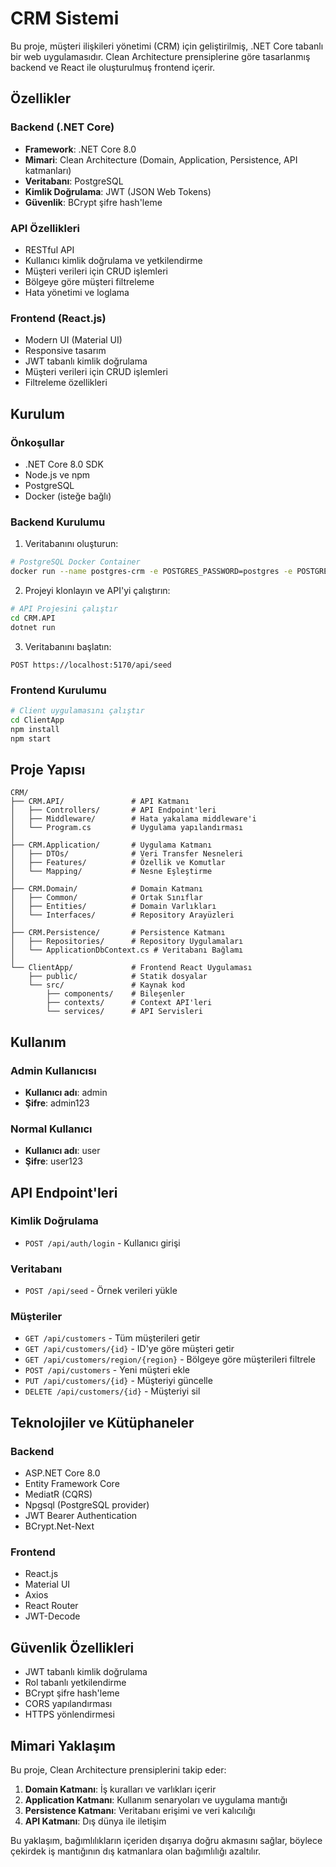 # CRM Sistemi

Bu proje, müşteri ilişkileri yönetimi (CRM) için geliştirilmiş, .NET Core tabanlı bir web uygulamasıdır. Clean Architecture prensiplerine göre tasarlanmış backend ve React ile oluşturulmuş frontend içerir.

## Özellikler

### Backend (.NET Core)
- **Framework**: .NET Core 8.0
- **Mimari**: Clean Architecture (Domain, Application, Persistence, API katmanları)
- **Veritabanı**: PostgreSQL
- **Kimlik Doğrulama**: JWT (JSON Web Tokens)
- **Güvenlik**: BCrypt şifre hash'leme

### API Özellikleri
- RESTful API
- Kullanıcı kimlik doğrulama ve yetkilendirme
- Müşteri verileri için CRUD işlemleri
- Bölgeye göre müşteri filtreleme
- Hata yönetimi ve loglama

### Frontend (React.js)
- Modern UI (Material UI)
- Responsive tasarım
- JWT tabanlı kimlik doğrulama
- Müşteri verileri için CRUD işlemleri
- Filtreleme özellikleri

## Kurulum

### Önkoşullar
- .NET Core 8.0 SDK
- Node.js ve npm
- PostgreSQL
- Docker (isteğe bağlı)

### Backend Kurulumu

1. Veritabanını oluşturun:
```bash
# PostgreSQL Docker Container
docker run --name postgres-crm -e POSTGRES_PASSWORD=postgres -e POSTGRES_USER=postgres -e POSTGRES_DB=CRMDB -p 5433:5432 -d postgres:latest
```

2. Projeyi klonlayın ve API'yi çalıştırın:
```bash
# API Projesini çalıştır
cd CRM.API
dotnet run
```

3. Veritabanını başlatın:
```
POST https://localhost:5170/api/seed
```

### Frontend Kurulumu
```bash
# Client uygulamasını çalıştır
cd ClientApp
npm install
npm start
```

## Proje Yapısı

```
CRM/
├── CRM.API/               # API Katmanı
│   ├── Controllers/       # API Endpoint'leri
│   ├── Middleware/        # Hata yakalama middleware'i
│   └── Program.cs         # Uygulama yapılandırması
│
├── CRM.Application/       # Uygulama Katmanı
│   ├── DTOs/              # Veri Transfer Nesneleri
│   ├── Features/          # Özellik ve Komutlar
│   └── Mapping/           # Nesne Eşleştirme
│
├── CRM.Domain/            # Domain Katmanı
│   ├── Common/            # Ortak Sınıflar
│   ├── Entities/          # Domain Varlıkları
│   └── Interfaces/        # Repository Arayüzleri
│
├── CRM.Persistence/       # Persistence Katmanı
│   ├── Repositories/      # Repository Uygulamaları
│   └── ApplicationDbContext.cs # Veritabanı Bağlamı
│
└── ClientApp/             # Frontend React Uygulaması
    ├── public/            # Statik dosyalar
    └── src/               # Kaynak kod
        ├── components/    # Bileşenler
        ├── contexts/      # Context API'leri
        └── services/      # API Servisleri
```

## Kullanım

### Admin Kullanıcısı
- **Kullanıcı adı**: admin
- **Şifre**: admin123

### Normal Kullanıcı
- **Kullanıcı adı**: user
- **Şifre**: user123

## API Endpoint'leri

### Kimlik Doğrulama
- `POST /api/auth/login` - Kullanıcı girişi

### Veritabanı
- `POST /api/seed` - Örnek verileri yükle

### Müşteriler
- `GET /api/customers` - Tüm müşterileri getir
- `GET /api/customers/{id}` - ID'ye göre müşteri getir
- `GET /api/customers/region/{region}` - Bölgeye göre müşterileri filtrele
- `POST /api/customers` - Yeni müşteri ekle
- `PUT /api/customers/{id}` - Müşteriyi güncelle
- `DELETE /api/customers/{id}` - Müşteriyi sil

## Teknolojiler ve Kütüphaneler

### Backend
- ASP.NET Core 8.0
- Entity Framework Core
- MediatR (CQRS)
- Npgsql (PostgreSQL provider)
- JWT Bearer Authentication
- BCrypt.Net-Next

### Frontend
- React.js
- Material UI
- Axios
- React Router
- JWT-Decode

## Güvenlik Özellikleri

- JWT tabanlı kimlik doğrulama
- Rol tabanlı yetkilendirme
- BCrypt şifre hash'leme
- CORS yapılandırması
- HTTPS yönlendirmesi

## Mimari Yaklaşım

Bu proje, Clean Architecture prensiplerini takip eder:

1. **Domain Katmanı**: İş kuralları ve varlıkları içerir
2. **Application Katmanı**: Kullanım senaryoları ve uygulama mantığı
3. **Persistence Katmanı**: Veritabanı erişimi ve veri kalıcılığı
4. **API Katmanı**: Dış dünya ile iletişim

Bu yaklaşım, bağımlılıkların içeriden dışarıya doğru akmasını sağlar, böylece çekirdek iş mantığının dış katmanlara olan bağımlılığı azaltılır. 